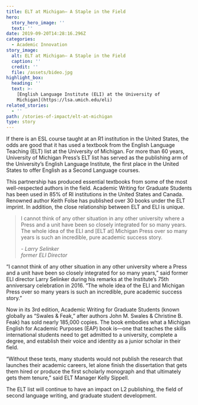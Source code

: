 ```yaml
---
title: ELT at Michigan— A Staple in the Field
hero:
  story_hero_image: ''
  text: ''
date: 2019-09-20T14:28:16.296Z
categories:
  - Academic Innovation
story_image:
  alt: ELT at Michigan— A Staple in the Field
  caption: ''
  credit: ''
  file: /assets/bideo.jpg
highlight_box:
  heading: ''
  text: >-
    [English Language Institute (ELI) at the University of
    Michigan](https://lsa.umich.edu/eli)
related_stories:
  - ''
path: /stories-of-impact/elt-at-michigan
type: story
---
```

If there is an ESL course taught at an R1 institution in the United States, the odds are good that it has used a textbook from the English Language Teaching (ELT) list at the University of Michigan. For more than 60 years, University of Michigan Press’s ELT list has served as the publishing arm of the University’s English Language Institute, the first place in the United States to offer English as a Second Language courses. 

This partnership has produced essential textbooks from some of the most well-respected authors in the field. Academic Writing for Graduate Students has been used in 85% of RI institutions in the United States and Canada. Renowned author Keith Folse has published over 30 books under the ELT imprint. In addition, the close relationship between ELT and ELI is unique.

<blockquote class="quote"><p>I cannot think of any other situation in any other university where a Press and a unit have been so closely integrated for so many years. The whole idea of the ELI and [ELT at] Michigan Press over so many years is such an incredible, pure academic success story.</p><footer><cite>- Larry Selinker<br>former ELI Director</cite></footer></blockquote>

“I cannot think of any other situation in any other university where a Press and a unit have been so closely integrated for so many years,” said former ELI director Larry Selinker during his remarks at the Institute’s 75th anniversary celebration in 2016. “The whole idea of the ELI and Michigan Press over so many years is such an incredible, pure academic success story.”

Now in its 3rd edition, Academic Writing for Graduate Students (known globally as “Swales & Feak,” after authors John M. Swales & Christine B. Feak) has sold nearly 185,000 copies. The book embodies what a Michigan English for Academic Purposes (EAP) book is—one that teaches the skills international students need to get admitted to a university, complete a degree, and establish their voice and identity as a junior scholar in their field.

“Without these texts, many students would not publish the research that launches their academic careers, let alone finish the dissertation that gets them hired or produce the first scholarly monograph and that ultimately gets them tenure,” said ELT Manager Kelly Sippell. 

The ELT list will continue to have an impact on L2 publishing, the field of second language writing, and graduate student development.
